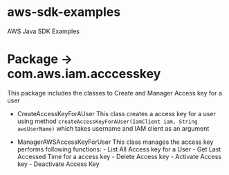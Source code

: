 # aws-sdk-examples
AWS Java SDK Examples

# Package -> com.aws.iam.acccesskey

This package includes the classes to Create and Manager Access key for a user

- CreateAccessKeyForAUser
	This class creates a access key for a user using method `createAccessKeyForAUser(IamClient iam, String awsUserName)`
	which takes username and IAM client as an argument

- ManagerAWSAccessKeyForUser
	This class manages the access key performs following functions:
		- List All Access key for a User
		- Get Last Accessed Time for a access key
		- Delete Access key
		- Activate Access key
		- Deactivate Access Key
